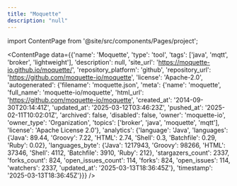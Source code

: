 ```yaml
---
title: "Moquette"
description: "null"
---
```

import ContentPage from '@site/src/components/Pages/project';

<ContentPage
    data={{'name': 'Moquette', 'type': 'tool', 'tags': ['java', 'mqtt', 'broker', 'lightweight'], 'description': null, 'site_url': 'https://moquette-io.github.io/moquette/', 'repository_platform': 'github', 'repository_url': 'https://github.com/moquette-io/moquette', 'license': 'Apache-2.0', 'autogenerated': {'filename': 'moquette.json', 'meta': {'name': 'moquette', 'full_name': 'moquette-io/moquette', 'html_url': 'https://github.com/moquette-io/moquette', 'created_at': '2014-09-30T20:14:41Z', 'updated_at': '2025-03-12T03:46:23Z', 'pushed_at': '2025-02-11T10:02:01Z', 'archived': false, 'disabled': false, 'owner': 'moquette-io', 'owner_type': 'Organization', 'topics': ['broker', 'java', 'moquette', 'mqtt'], 'license': 'Apache License 2.0'}, 'analytics': {'language': 'Java', 'languages': {'Java': 89.44, 'Groovy': 7.22, 'HTML': 2.74, 'Shell': 0.3, 'Batchfile': 0.29, 'Ruby': 0.02}, 'languages_byte': {'Java': 1217943, 'Groovy': 98266, 'HTML': 37346, 'Shell': 4112, 'Batchfile': 3910, 'Ruby': 212}, 'stargazers_count': 2337, 'forks_count': 824, 'open_issues_count': 114, 'forks': 824, 'open_issues': 114, 'watchers': 2337, 'updated_at': '2025-03-13T18:36:45Z'}, 'timestamp': '2025-03-13T18:36:45Z'}}}
/>
